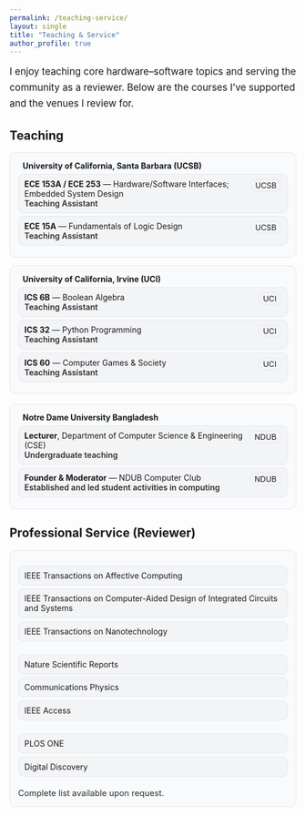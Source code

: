```yaml
---
permalink: /teaching-service/
layout: single
title: "Teaching & Service"
author_profile: true
---
```


<!-- Page-scoped styles (theme-aware; no global side effects) -->
<style>
.lead {font-size:1.05rem;line-height:1.65;margin:.15rem 0 1rem;}
.grid-2{display:grid;grid-template-columns:repeat(2,minmax(0,1fr));gap:14px;margin:.6rem 0 1.1rem;}
.grid-3{display:grid;grid-template-columns:repeat(3,minmax(0,1fr));gap:12px;margin:.4rem 0 .9rem;}
.card{border:1px solid var(--footer-border,#e5e7eb);background:var(--footer-bg,#f8fafc);border-radius:10px;padding:14px;}
.card h3,.card h4{margin:.1rem 0 .35rem}
.school{display:flex;align-items:center;gap:8px;margin-bottom:.25rem;font-weight:700}
.school i{opacity:.85}
.course-list{list-style:none;padding:0;margin:.25rem 0 0 0}
.course-item{display:flex;gap:10px;align-items:flex-start;padding:8px 10px;border:1px solid var(--tag-border,#e5e7eb);background:var(--tag-bg,#f3f4f6);border-radius:10px;margin:.35rem 0}
.badge{display:inline-block;font-size:.84rem;padding:2px 8px;border-radius:999px;border:1px solid var(--tag-border,#e5e7eb);background:var(--tag-bg,#f3f4f6);margin-left:auto;white-space:nowrap}
.role{font-weight:600;opacity:.9}
.small-note{font-size:.92rem;opacity:.9;margin-top:.6rem}

/* Dark tweaks */
html[data-theme="dark"] .card,
html.dark .card,
body.dark .card,
:root.theme-dark .card{border-color:#1f2937;background:#0b1220}
html[data-theme="dark"] .course-item,
html.dark .course-item,
body.dark .course-item,
:root.theme-dark .course-item{border-color:rgba(255,255,255,.22);background:rgba(255,255,255,.08)}
html[data-theme="dark"] .badge,
html.dark .badge,
body.dark .badge,
:root.theme-dark .badge{border-color:rgba(255,255,255,.22);background:rgba(255,255,255,.08)}
@media (max-width:980px){.grid-2,.grid-3{grid-template-columns:1fr}}
</style>

<div class="lead">
I enjoy teaching core hardware–software topics and serving the community as a reviewer. Below are the courses I’ve supported and the venues I review for.
</div>

## Teaching

<div class="grid-2">
  <div class="card">
    <div class="school"><i class="fas fa-university"></i> University of California, Santa Barbara (UCSB)</div>
    <ul class="course-list">
      <li class="course-item">
        <div>
          <div><strong>ECE 153A / ECE 253</strong> — Hardware/Software Interfaces; Embedded System Design</div>
          <div class="role">Teaching Assistant</div>
        </div>
        <span class="badge">UCSB</span>
      </li>
      <li class="course-item">
        <div>
          <div><strong>ECE 15A</strong> — Fundamentals of Logic Design</div>
          <div class="role">Teaching Assistant</div>
        </div>
        <span class="badge">UCSB</span>
      </li>
    </ul>
  </div>

  <div class="card">
    <div class="school"><i class="fas fa-university"></i> University of California, Irvine (UCI)</div>
    <ul class="course-list">
      <li class="course-item">
        <div>
          <div><strong>ICS 6B</strong> — Boolean Algebra</div>
          <div class="role">Teaching Assistant</div>
        </div>
        <span class="badge">UCI</span>
      </li>
      <li class="course-item">
        <div>
          <div><strong>ICS 32</strong> — Python Programming</div>
          <div class="role">Teaching Assistant</div>
        </div>
        <span class="badge">UCI</span>
      </li>
      <li class="course-item">
        <div>
          <div><strong>ICS 60</strong> — Computer Games &amp; Society</div>
          <div class="role">Teaching Assistant</div>
        </div>
        <span class="badge">UCI</span>
      </li>
    </ul>
  </div>
</div>

<div class="card">
  <div class="school"><i class="fas fa-chalkboard-teacher"></i> Notre Dame University Bangladesh</div>
  <ul class="course-list">
    <li class="course-item">
      <div>
        <div><strong>Lecturer</strong>, Department of Computer Science &amp; Engineering (CSE)</div>
        <div class="role">Undergraduate teaching</div>
      </div>
      <span class="badge">NDUB</span>
    </li>
    <li class="course-item">
      <div>
        <div><strong>Founder &amp; Moderator</strong> — NDUB Computer Club</div>
        <div class="role">Established and led student activities in computing</div>
      </div>
      <span class="badge">NDUB</span>
    </li>
  </ul>
</div>

## Professional Service (Reviewer)

<div class="card">
  <div class="grid-3">
    <div>
      <ul class="course-list">
        <li class="course-item">IEEE Transactions on Affective Computing</li>
        <li class="course-item">IEEE Transactions on Computer-Aided Design of Integrated Circuits and Systems</li>
        <li class="course-item">IEEE Transactions on Nanotechnology</li>
      </ul>
    </div>
    <div>
      <ul class="course-list">
        <li class="course-item">Nature Scientific Reports</li>
        <li class="course-item">Communications Physics</li>
        <li class="course-item">IEEE Access</li>
      </ul>
    </div>
    <div>
      <ul class="course-list">
        <li class="course-item">PLOS ONE</li>
        <li class="course-item">Digital Discovery</li>
      </ul>
    </div>
  </div>
  <div class="small-note">Complete list available upon request.</div>
</div>
